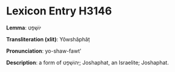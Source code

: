 # Lexicon Entry H3146

**Lemma**: יוֹשָׁפָט

**Transliteration (xlit)**: Yôwshâphâṭ

**Pronunciation**: yo-shaw-fawt'

**Description**:
a form of יְהוֹשָׁפָט; Joshaphat, an Israelite; Joshaphat.
